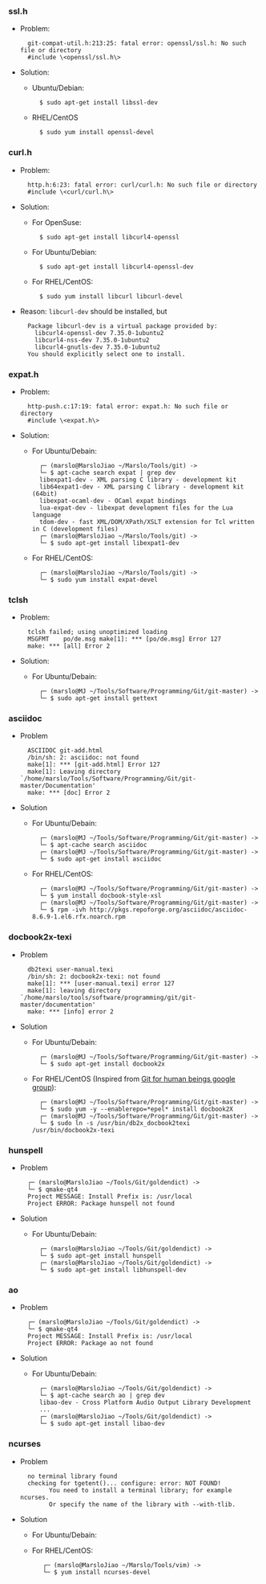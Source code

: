 ### ssl.h
- Problem:

        git-compat-util.h:213:25: fatal error: openssl/ssl.h: No such file or directory
        #include \<openssl/ssl.h\>

- Solution:
    - Ubuntu/Debian:

            $ sudo apt-get install libssl-dev

    - RHEL/CentOS

            $ sudo yum install openssl-devel

### curl.h
- Problem:

        http.h:6:23: fatal error: curl/curl.h: No such file or directory
        #include \<curl/curl.h\>

- Solution:
    - For OpenSuse:

            $ sudo apt-get install libcurl4-openssl

    - For Ubuntu/Debian:

            $ sudo apt-get install libcurl4-openssl-dev

    - For RHEL/CentOS:

            $ sudo yum install libcurl libcurl-devel

- Reason:
    `libcurl-dev` should be installed, but

        Package libcurl-dev is a virtual package provided by:
          libcurl4-openssl-dev 7.35.0-1ubuntu2
          libcurl4-nss-dev 7.35.0-1ubuntu2
          libcurl4-gnutls-dev 7.35.0-1ubuntu2
        You should explicitly select one to install.

### expat.h
- Problem:

        http-push.c:17:19: fatal error: expat.h: No such file or directory
        #include \<expat.h\>

- Solution:

    - For Ubuntu/Debain:

            ┌─ (marslo@MarsloJiao ~/Marslo/Tools/git) ->
            └─ $ apt-cache search expat | grep dev
            libexpat1-dev - XML parsing C library - development kit
            lib64expat1-dev - XML parsing C library - development kit (64bit)
            libexpat-ocaml-dev - OCaml expat bindings
            lua-expat-dev - libexpat development files for the Lua language
            tdom-dev - fast XML/DOM/XPath/XSLT extension for Tcl written in C (development files)
            ┌─ (marslo@MarsloJiao ~/Marslo/Tools/git) ->
            └─ $ sudo apt-get install libexpat1-dev


    - For RHEL/CentOS:

            ┌─ (marslo@MarsloJiao ~/Marslo/Tools/git) ->
            └─ $ sudo yum install expat-devel

### tclsh
- Problem:

        tclsh failed; using unoptimized loading
        MSGFMT    po/de.msg make[1]: *** [po/de.msg] Error 127
        make: *** [all] Error 2

- Solution:

    - For Ubuntu/Debain:

            ┌─ (marslo@MJ ~/Tools/Software/Programming/Git/git-master) ->
            └─ $ sudo apt-get install gettext

### asciidoc
- Problem

        ASCIIDOC git-add.html
        /bin/sh: 2: asciidoc: not found
        make[1]: *** [git-add.html] Error 127
        make[1]: Leaving directory `/home/marslo/Tools/Software/Programming/Git/git-master/Documentation'
        make: *** [doc] Error 2

- Solution
    - For Ubuntu/Debain:

            ┌─ (marslo@MJ ~/Tools/Software/Programming/Git/git-master) ->
            └─ $ apt-cache search asciidoc
            ┌─ (marslo@MJ ~/Tools/Software/Programming/Git/git-master) ->
            └─ $ sudo apt-get install asciidoc

    - For RHEL/CentOS:

            ┌─ (marslo@MJ ~/Tools/Software/Programming/Git/git-master) ->
            └─ $ yum install docbook-style-xsl
            ┌─ (marslo@MJ ~/Tools/Software/Programming/Git/git-master) ->
            └─ $ rpm -ivh http://pkgs.repoforge.org/asciidoc/asciidoc-8.6.9-1.el6.rfx.noarch.rpm

### docbook2x-texi
- Problem

        db2texi user-manual.texi
        /bin/sh: 2: docbook2x-texi: not found
        make[1]: *** [user-manual.texi] error 127
        make[1]: leaving directory `/home/marslo/tools/software/programming/git/git-master/documentation'
        make: *** [info] error 2

- Solution

    - For Ubuntu/Debain:

            ┌─ (marslo@MJ ~/Tools/Software/Programming/Git/git-master) ->
            └─ $ sudo apt-get install docbook2x

    - For RHEL/CentOS (Inspired from [Git for human beings google group](https://groups.google.com/d/msg/git-users/DMaDpy8Bpww/jqXULjp8ry8J)):


            ┌─ (marslo@MJ ~/Tools/Software/Programming/Git/git-master) ->
            └─ $ sudo yum -y --enablerepo=*epel* install docbook2X
            ┌─ (marslo@MJ ~/Tools/Software/Programming/Git/git-master) ->
            └─ $ sudo ln -s /usr/bin/db2x_docbook2texi /usr/bin/docbook2x-texi

### hunspell
- Problem

        ┌─ (marslo@MarsloJiao ~/Tools/Git/goldendict) ->
        └─ $ qmake-qt4
        Project MESSAGE: Install Prefix is: /usr/local
        Project ERROR: Package hunspell not found

- Solution

    - For Ubuntu/Debain:

            ┌─ (marslo@MarsloJiao ~/Tools/Git/goldendict) ->
            └─ $ sudo apt-get install hunspell
            ┌─ (marslo@MarsloJiao ~/Tools/Git/goldendict) ->
            └─ $ sudo apt-get install libhunspell-dev

### ao
- Problem

        ┌─ (marslo@MarsloJiao ~/Tools/Git/goldendict) ->
        └─ $ qmake-qt4
        Project MESSAGE: Install Prefix is: /usr/local
        Project ERROR: Package ao not found

- Solution

    - For Ubuntu/Debain:

            ┌─ (marslo@MarsloJiao ~/Tools/Git/goldendict) ->
            └─ $ apt-cache search ao | grep dev
            libao-dev - Cross Platform Audio Output Library Development
            ...
            ┌─ (marslo@MarsloJiao ~/Tools/Git/goldendict) ->
            └─ $ sudo apt-get install libao-dev


### ncurses
- Problem

        no terminal library found
        checking for tgetent()... configure: error: NOT FOUND!
              You need to install a terminal library; for example ncurses.
              Or specify the name of the library with --with-tlib.

- Solution
    - For Ubuntu/Debain:

   - For RHEL/CentOS:

            ┌─ (marslo@MarsloJiao ~/Marslo/Tools/vim) ->
            └─ $ yum install ncurses-devel
